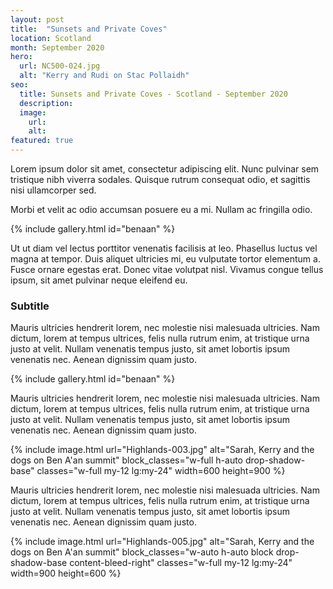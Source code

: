 ```yaml
---
layout: post
title:  "Sunsets and Private Coves"
location: Scotland
month: September 2020
hero:
  url: NC500-024.jpg
  alt: "Kerry and Rudi on Stac Pollaidh"
seo:
  title: Sunsets and Private Coves - Scotland - September 2020
  description:
  image:
    url: 
    alt:
featured: true
---
```



Lorem ipsum dolor sit amet, consectetur adipiscing elit. Nunc pulvinar sem tristique nibh viverra sodales. Quisque rutrum consequat odio, et sagittis nisi ullamcorper sed.

Morbi et velit ac odio accumsan posuere eu a mi. Nullam ac fringilla odio.

{% include gallery.html id="benaan" %}


Ut ut diam vel lectus porttitor venenatis facilisis at leo. Phasellus luctus vel magna at tempor. Duis aliquet ultricies mi, eu vulputate tortor elementum a. Fusce ornare egestas erat. Donec vitae volutpat nisl. Vivamus congue tellus ipsum, sit amet pulvinar neque eleifend eu.

### Subtitle

Mauris ultricies hendrerit lorem, nec molestie nisi malesuada ultricies. Nam dictum, lorem at tempus ultrices, felis nulla rutrum enim, at tristique urna justo at velit. Nullam venenatis tempus justo, sit amet lobortis ipsum venenatis nec. Aenean dignissim quam justo.

{% include gallery.html id="benaan" %}

Mauris ultricies hendrerit lorem, nec molestie nisi malesuada ultricies. Nam dictum, lorem at tempus ultrices, felis nulla rutrum enim, at tristique urna justo at velit. Nullam venenatis tempus justo, sit amet lobortis ipsum venenatis nec. Aenean dignissim quam justo.

{% include image.html url="Highlands-003.jpg" alt="Sarah, Kerry and the dogs on Ben A'an summit" block_classes="w-full h-auto drop-shadow-base" classes="w-full my-12 lg:my-24" width=600 height=900 %}

Mauris ultricies hendrerit lorem, nec molestie nisi malesuada ultricies. Nam dictum, lorem at tempus ultrices, felis nulla rutrum enim, at tristique urna justo at velit. Nullam venenatis tempus justo, sit amet lobortis ipsum venenatis nec. Aenean dignissim quam justo.

{% include image.html url="Highlands-005.jpg" alt="Sarah, Kerry and the dogs on Ben A'an summit" block_classes="w-auto h-auto block drop-shadow-base content-bleed-right" classes="w-full my-12 lg:my-24" width=900 height=600 %}
